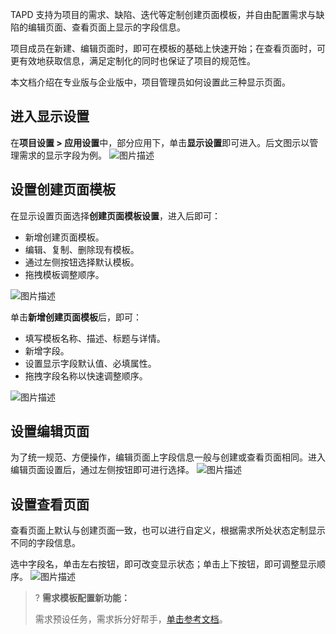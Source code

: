 TAPD 支持为项目的需求、缺陷、迭代等定制创建页面模板，并自由配置需求与缺陷的编辑页面、查看页面上显示的字段信息。

项目成员在新建、编辑页面时，即可在模板的基础上快速开始；在查看页面时，可更有效地获取信息，满足定制化的同时也保证了项目的规范性。

本文档介绍在专业版与企业版中，项目管理员如何设置此三种显示页面。

 

## 进入显示设置

在**项目设置 > 应用设置**中，部分应用下，单击**显示设置**即可进入。后文图示以管理需求的显示字段为例。
![图片描述](https://main.qcloudimg.com/raw/be083f9db2c255eedb6fd02e8400a526.png)

 

## 设置创建页面模板

在显示设置页面选择**创建页面模板设置**，进入后即可：
- 新增创建页面模板。
- 编辑、复制、删除现有模板。
- 通过左侧按钮选择默认模板。
- 拖拽模板调整顺序。

![图片描述](https://main.qcloudimg.com/raw/614863c4a92bc4d0956ee4465a419df2.png)

单击**新增创建页面模板**后，即可：
- 填写模板名称、描述、标题与详情。
- 新增字段。
- 设置显示字段默认值、必填属性。
- 拖拽字段名称以快速调整顺序。

![图片描述](https://main.qcloudimg.com/raw/b5d8513edbfd47089d3fce963f53010b.png)

 

## 设置编辑页面

为了统一规范、方便操作，编辑页面上字段信息一般与创建或查看页面相同。进入编辑页面设置后，通过左侧按钮即可进行选择。
![图片描述](https://main.qcloudimg.com/raw/0b6e07df2a7f95661cb7ebb5d2e36a81.png)

 

## 设置查看页面

查看页面上默认与创建页面一致，也可以进行自定义，根据需求所处状态定制显示不同的字段信息。

选中字段名，单击左右按钮，即可改变显示状态；单击上下按钮，即可调整显示顺序。
![图片描述](https://main.qcloudimg.com/raw/2d497b4942cf25d6fd33ab7f71cbb574.png)

>? **需求模板配置新功能：**
>
> 需求预设任务，需求拆分好帮手，[单击参考文档](https://www.tapd.cn/forum/view/86206)。

